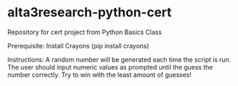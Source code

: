 # alta3research-python-cert
Repository for cert project from Python Basics Class

Prerequisite: Install Crayons (pip install crayons)

Instructions: A random number will be generated each time the script is run. The user should input numeric values as prompted until the guess the number correctly. Try to win with the least amount of guesses!
